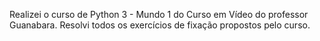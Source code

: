 Realizei o curso de Python 3 - Mundo 1 do Curso em Vídeo do professor Guanabara. 
Resolvi todos os exercícios de fixação propostos pelo curso.
